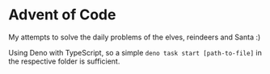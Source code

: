 # Advent of Code

My attempts to solve the daily problems of the elves, reindeers and Santa :)

Using Deno with TypeScript, so a simple `deno task start [path-to-file]` in the respective folder is sufficient.
